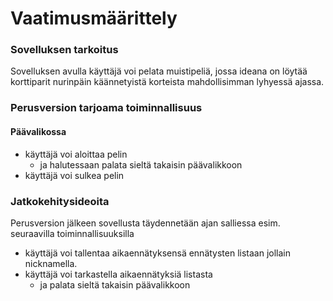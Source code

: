 
# Vaatimusmäärittely

### Sovelluksen tarkoitus
 
Sovelluksen avulla käyttäjä voi pelata muistipeliä, jossa ideana on löytää korttiparit nurinpäin käännetyistä korteista mahdollisimman
lyhyessä ajassa. 

### Perusversion tarjoama toiminnallisuus

#### Päävalikossa
- käyttäjä voi aloittaa pelin
  - ja halutessaan palata sieltä takaisin päävalikkoon
- käyttäjä voi sulkea pelin

### Jatkokehitysideoita 
Perusversion jälkeen sovellusta täydennetään ajan salliessa esim. seuraavilla toiminnallisuuksilla
 - käyttäjä voi tallentaa aikaennätyksensä ennätysten listaan jollain nicknamella.
 - käyttäjä voi tarkastella aikaennätyksiä listasta
	- ja palata sieltä takaisin päävalikkoon
 
